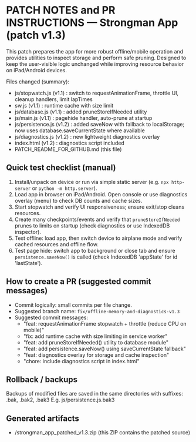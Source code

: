 PATCH NOTES and PR INSTRUCTIONS — Strongman App (patch v1.3)
==========================================================

This patch prepares the app for more robust offline/mobile operation and provides
utilities to inspect storage and perform safe pruning. Designed to keep the user-visible
logic unchanged while improving resource behavior on iPad/Android devices.

Files changed (summary):
- js/stopwatch.js    (v1.1) : switch to requestAnimationFrame, throttle UI, cleanup handlers, limit lapTimes
- sw.js              (v1.1) : runtime cache with size limit
- js/database.js     (v1.1) : added pruneStoreIfNeeded utility
- js/main.js         (v1.1) : pagehide handler, auto-prune at startup
- js/persistence.js  (v1.2) : added saveNow with fallback to localStorage; now uses database.saveCurrentState where available
- js/diagnostics.js  (v1.2) : new lightweight diagnostics overlay
- index.html         (v1.2) : diagnostics script included
- PATCH_README_FOR_GITHUB.md (this file)

Quick test checklist (manual)
-----------------------------
1. Install/unpack on device or run via simple static server (e.g. `npx http-server` or `python -m http.server`).
2. Load app in browser on iPad/Android. Open console or use diagnostics overlay (menu) to check DB counts and cache sizes.
3. Start stopwatch and verify UI responsiveness; ensure exit/stop cleans resources.
4. Create many checkpoints/events and verify that `pruneStoreIfNeeded` prunes to limits on startup (check diagnostics or use IndexedDB inspector).
5. Test offline: load app, then switch device to airplane mode and verify cached resources and offline flow.
6. Test page hide: switch app to background or close tab and ensure `persistence.saveNow()` is called (check IndexedDB 'appState' for id 'lastState').

How to create a PR (suggested commit messages)
-----------------------------------------------
- Commit logically: small commits per file change.
- Suggested branch name: `fix/offline-memory-and-diagnostics-v1.3`
- Suggested commit messages:
  - "feat: requestAnimationFrame stopwatch + throttle (reduce CPU on mobile)"
  - "fix: add runtime cache with size limiting in service worker"
  - "feat: add pruneStoreIfNeeded() utility to database module"
  - "feat: add persistence.saveNow() using saveCurrentState fallback"
  - "feat: diagnostics overlay for storage and cache inspection"
  - "chore: include diagnostics script in index.html"

Rollback / backups
------------------
Backups of modified files are saved in the same directories with suffixes: .bak, .bak2, .bak3
E.g. js/persistence.js.bak3

Generated artifacts
-------------------
- /strongman_app_patched_v1.3.zip  (this ZIP contains the patched source)